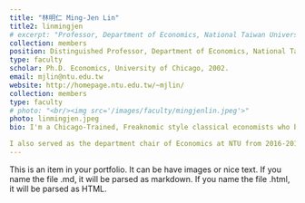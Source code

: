 ```yaml
---
title: "林明仁 Ming-Jen Lin"
title2: linmingjen
# excerpt: "Professor, Department of Economics, National Taiwan University <br/><img src='/images/faculty/mingjenlin.jpeg'>"
collection: members
position: Distinguished Professor, Department of Economics, National Taiwan University
type: faculty
scholar: Ph.D. Economics, University of Chicago, 2002.
email: mjlin@ntu.edu.tw
website: http://homepage.ntu.edu.tw/~mjlin/
collection: members
type: faculty
# photo: "<br/><img src='/images/faculty/mingjenlin.jpeg'>"
photo: linmingjen.jpeg
bio: I'm a Chicago-Trained, Freaknomic style classical economists who believes in incentives and market force. My research use novel identification strategy and interesting data to pin down casual mechanism in human behavior, and to understand the distributional effect of policy intervention and algorithms.

I also served as the department chair of Economics at NTU from 2016-2019, and Director-General in the department of Humanity and Science, National Council of Science and Technology from 2020-2022. 
---
```


This is an item in your portfolio. It can be have images or nice text. If you name the file .md, it will be parsed as markdown. If you name the file .html, it will be parsed as HTML. 
